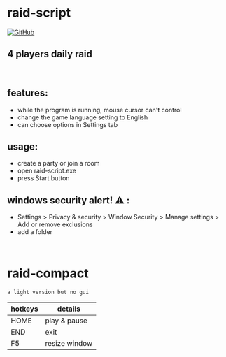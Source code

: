 # raid-script

[![GitHub](https://img.shields.io/github/v/release/02angeJuice/raid-script)](https://github.com/02angeJuice/raid-script/releases)

## 4 players daily raid

<br>

## features:

- while the program is running, mouse cursor can't control
- change the game language setting to English
- can choose options in Settings tab

## usage:

- create a party or join a room
- open raid-script.exe
- press Start button

## windows security alert! ⚠️ :

- Settings > Privacy & security > Window Security > Manage settings > Add or remove exclusions
- add a folder

<br>

# raid-compact

```
a light version but no gui
```

| hotkeys | details       |
| ------- | ------------- |
| HOME    | play & pause  |
| END     | exit          |
| F5      | resize window |
